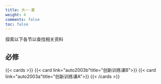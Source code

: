```yaml
---
title: 大一·夏
weight: 4
comments: false
toc: false
---
```

探索以下各节以查找相关资料
## 必修
<!--more-->
{{< cards >}}
{{< card link="auto2003b"title="创新训练课B">}}
{{< card link="auto2003a"title="创新训练课A">}}
{{< /cards >}}





